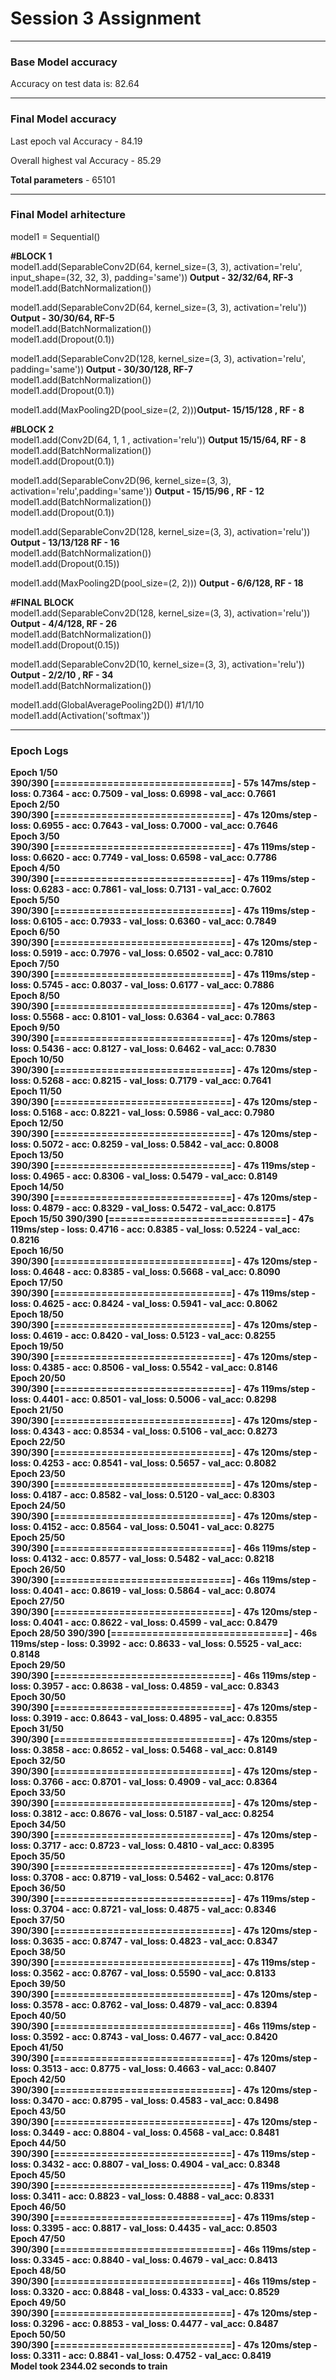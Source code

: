 <h1> Session 3 Assignment </h1><hr>
<h3> Base Model accuracy </h3> 
<p> Accuracy on test data is: 82.64 </p>
<hr>
<h3> Final Model accuracy </h3> 
<p> Last epoch val Accuracy - 84.19 </p>
<p> Overall highest val Accuracy - 85.29 </p>
<P><b> Total parameters</b> - 65101 </P>
<hr>
<h3> Final Model arhitecture </h3>
<p>
model1 = Sequential()<br>

<b> #BLOCK 1 </b><br>
model1.add(SeparableConv2D(64, kernel_size=(3, 3), activation='relu', input_shape=(32, 32, 3), padding='same'))<B>  Output - 32/32/64, RF-3 </B><br>
model1.add(BatchNormalization())<br>

model1.add(SeparableConv2D(64, kernel_size=(3, 3), activation='relu')) <b>Output - 30/30/64, RF-5</B><br>
model1.add(BatchNormalization())<br>
model1.add(Dropout(0.1))<br>

model1.add(SeparableConv2D(128, kernel_size=(3, 3), activation='relu', padding='same'))<B> Output - 30/30/128, RF-7</b><br>
model1.add(BatchNormalization())<br>
model1.add(Dropout(0.1))<br>

model1.add(MaxPooling2D(pool_size=(2, 2)))<B>Output- 15/15/128 , RF - 8</B><br> 

<b>#BLOCK 2</b><br>
model1.add(Conv2D(64, 1, 1 , activation='relu')) <B> Output 15/15/64, RF - 8</B><br>
model1.add(BatchNormalization())<br>
model1.add(Dropout(0.1))<br>

model1.add(SeparableConv2D(96, kernel_size=(3, 3), activation='relu',padding='same')) <B>Output - 15/15/96 , RF - 12</B><br>
model1.add(BatchNormalization())<br>
model1.add(Dropout(0.1))<br>

model1.add(SeparableConv2D(128, kernel_size=(3, 3), activation='relu')) <B>Output - 13/13/128 RF - 16</B><br>
model1.add(BatchNormalization())<br>
model1.add(Dropout(0.15))<br>

model1.add(MaxPooling2D(pool_size=(2, 2))) <B>Output - 6/6/128, RF - 18</b><br>

<b>#FINAL BLOCK</b><br>
model1.add(SeparableConv2D(128, kernel_size=(3, 3), activation='relu')) <b> Output - 4/4/128, RF - 26</B><br>
model1.add(BatchNormalization())<br>
model1.add(Dropout(0.15))<br>

model1.add(SeparableConv2D(10, kernel_size=(3, 3), activation='relu')) <B> Output - 2/2/10 , RF - 34 </B><br>
model1.add(BatchNormalization())<br>

model1.add(GlobalAveragePooling2D()) #1/1/10<br>
model1.add(Activation('softmax'))<br>
</p>
<hr>

<h3> Epoch Logs </h3>
<p><b>
 Epoch 1/50<br>
390/390 [==============================] - 57s 147ms/step - loss: 0.7364 - acc: 0.7509 - val_loss: 0.6998 - val_acc: 0.7661<br>
Epoch 2/50<br>
390/390 [==============================] - 47s 120ms/step - loss: 0.6955 - acc: 0.7643 - val_loss: 0.7000 - val_acc: 0.7646<br>
Epoch 3/50<br>
390/390 [==============================] - 47s 119ms/step - loss: 0.6620 - acc: 0.7749 - val_loss: 0.6598 - val_acc: 0.7786<br>
Epoch 4/50<br>
390/390 [==============================] - 47s 119ms/step - loss: 0.6283 - acc: 0.7861 - val_loss: 0.7131 - val_acc: 0.7602<br>
Epoch 5/50<br>
390/390 [==============================] - 47s 119ms/step - loss: 0.6105 - acc: 0.7933 - val_loss: 0.6360 - val_acc: 0.7849<br>
Epoch 6/50<br>
390/390 [==============================] - 47s 120ms/step - loss: 0.5919 - acc: 0.7976 - val_loss: 0.6502 - val_acc: 0.7810<br>
Epoch 7/50<br>
390/390 [==============================] - 47s 119ms/step - loss: 0.5745 - acc: 0.8037 - val_loss: 0.6177 - val_acc: 0.7886<br>
Epoch 8/50<br>
390/390 [==============================] - 47s 120ms/step - loss: 0.5568 - acc: 0.8101 - val_loss: 0.6364 - val_acc: 0.7863<br>
Epoch 9/50<br>
390/390 [==============================] - 47s 120ms/step - loss: 0.5436 - acc: 0.8127 - val_loss: 0.6462 - val_acc: 0.7830<br>
Epoch 10/50<br>
390/390 [==============================] - 47s 120ms/step - loss: 0.5268 - acc: 0.8215 - val_loss: 0.7179 - val_acc: 0.7641<br>
Epoch 11/50<br>
390/390 [==============================] - 47s 120ms/step - loss: 0.5168 - acc: 0.8221 - val_loss: 0.5986 - val_acc: 0.7980<br>
Epoch 12/50<br>
390/390 [==============================] - 47s 120ms/step - loss: 0.5072 - acc: 0.8259 - val_loss: 0.5842 - val_acc: 0.8008<br>
Epoch 13/50<br>
390/390 [==============================] - 47s 119ms/step - loss: 0.4965 - acc: 0.8306 - val_loss: 0.5479 - val_acc: 0.8149<br>
Epoch 14/50<br>
390/390 [==============================] - 47s 120ms/step - loss: 0.4879 - acc: 0.8329 - val_loss: 0.5472 - val_acc: 0.8175<br>
Epoch 15/50
390/390 [==============================] - 47s 119ms/step - loss: 0.4716 - acc: 0.8385 - val_loss: 0.5224 - val_acc: 0.8216<br>
Epoch 16/50<br>
390/390 [==============================] - 47s 120ms/step - loss: 0.4648 - acc: 0.8385 - val_loss: 0.5668 - val_acc: 0.8090<br>
Epoch 17/50<br>
390/390 [==============================] - 47s 119ms/step - loss: 0.4625 - acc: 0.8424 - val_loss: 0.5941 - val_acc: 0.8062<br>
Epoch 18/50<br>
390/390 [==============================] - 47s 120ms/step - loss: 0.4619 - acc: 0.8420 - val_loss: 0.5123 - val_acc: 0.8255<br>
Epoch 19/50<br>
390/390 [==============================] - 47s 120ms/step - loss: 0.4385 - acc: 0.8506 - val_loss: 0.5542 - val_acc: 0.8146<br>
Epoch 20/50<br>
390/390 [==============================] - 47s 119ms/step - loss: 0.4401 - acc: 0.8501 - val_loss: 0.5006 - val_acc: 0.8298<br>
Epoch 21/50<br>
390/390 [==============================] - 47s 120ms/step - loss: 0.4343 - acc: 0.8534 - val_loss: 0.5106 - val_acc: 0.8273<br>
Epoch 22/50<br>
390/390 [==============================] - 47s 120ms/step - loss: 0.4253 - acc: 0.8541 - val_loss: 0.5657 - val_acc: 0.8082<br>
Epoch 23/50<br>
390/390 [==============================] - 47s 120ms/step - loss: 0.4187 - acc: 0.8582 - val_loss: 0.5120 - val_acc: 0.8303<br>
Epoch 24/50<br>
390/390 [==============================] - 47s 120ms/step - loss: 0.4152 - acc: 0.8564 - val_loss: 0.5041 - val_acc: 0.8275<br>
Epoch 25/50<br>
390/390 [==============================] - 46s 119ms/step - loss: 0.4132 - acc: 0.8577 - val_loss: 0.5482 - val_acc: 0.8218<br>
Epoch 26/50<br>
390/390 [==============================] - 46s 119ms/step - loss: 0.4041 - acc: 0.8619 - val_loss: 0.5864 - val_acc: 0.8074<br>
Epoch 27/50<br>
390/390 [==============================] - 47s 120ms/step - loss: 0.4041 - acc: 0.8622 - val_loss: 0.4599 - val_acc: 0.8479<br>
Epoch 28/50
390/390 [==============================] - 46s 119ms/step - loss: 0.3992 - acc: 0.8633 - val_loss: 0.5525 - val_acc: 0.8148<br>
Epoch 29/50<br>
390/390 [==============================] - 46s 119ms/step - loss: 0.3957 - acc: 0.8638 - val_loss: 0.4859 - val_acc: 0.8343<br>
Epoch 30/50<br>
390/390 [==============================] - 47s 120ms/step - loss: 0.3919 - acc: 0.8643 - val_loss: 0.4895 - val_acc: 0.8355<br>
Epoch 31/50<br>
390/390 [==============================] - 47s 120ms/step - loss: 0.3858 - acc: 0.8652 - val_loss: 0.5468 - val_acc: 0.8149<br>
Epoch 32/50<br>
390/390 [==============================] - 47s 120ms/step - loss: 0.3766 - acc: 0.8701 - val_loss: 0.4909 - val_acc: 0.8364<br>
Epoch 33/50<br>
390/390 [==============================] - 47s 120ms/step - loss: 0.3812 - acc: 0.8676 - val_loss: 0.5187 - val_acc: 0.8254<br>
Epoch 34/50<br>
390/390 [==============================] - 47s 120ms/step - loss: 0.3717 - acc: 0.8723 - val_loss: 0.4810 - val_acc: 0.8395<br>
Epoch 35/50<br>
390/390 [==============================] - 47s 120ms/step - loss: 0.3708 - acc: 0.8719 - val_loss: 0.5462 - val_acc: 0.8176<br>
Epoch 36/50<br>
390/390 [==============================] - 47s 119ms/step - loss: 0.3704 - acc: 0.8721 - val_loss: 0.4875 - val_acc: 0.8346<br>
Epoch 37/50<br>
390/390 [==============================] - 47s 120ms/step - loss: 0.3635 - acc: 0.8747 - val_loss: 0.4823 - val_acc: 0.8347<br>
Epoch 38/50<br>
390/390 [==============================] - 47s 119ms/step - loss: 0.3562 - acc: 0.8767 - val_loss: 0.5590 - val_acc: 0.8133<br>
Epoch 39/50<br>
390/390 [==============================] - 47s 120ms/step - loss: 0.3578 - acc: 0.8762 - val_loss: 0.4879 - val_acc: 0.8394<br>
Epoch 40/50<br>
390/390 [==============================] - 46s 119ms/step - loss: 0.3592 - acc: 0.8743 - val_loss: 0.4677 - val_acc: 0.8420<br>
Epoch 41/50<br>
390/390 [==============================] - 47s 120ms/step - loss: 0.3513 - acc: 0.8775 - val_loss: 0.4663 - val_acc: 0.8407<br>
Epoch 42/50<br>
390/390 [==============================] - 47s 120ms/step - loss: 0.3470 - acc: 0.8795 - val_loss: 0.4583 - val_acc: 0.8498<br>
Epoch 43/50<br>
390/390 [==============================] - 47s 120ms/step - loss: 0.3449 - acc: 0.8804 - val_loss: 0.4568 - val_acc: 0.8481<br>
Epoch 44/50<br>
390/390 [==============================] - 47s 119ms/step - loss: 0.3432 - acc: 0.8807 - val_loss: 0.4904 - val_acc: 0.8348<br>
Epoch 45/50<br>
390/390 [==============================] - 47s 119ms/step - loss: 0.3411 - acc: 0.8823 - val_loss: 0.4888 - val_acc: 0.8331<br>
Epoch 46/50<br>
390/390 [==============================] - 47s 119ms/step - loss: 0.3395 - acc: 0.8817 - val_loss: 0.4435 - val_acc: 0.8503<br>
Epoch 47/50<br>
390/390 [==============================] - 46s 119ms/step - loss: 0.3345 - acc: 0.8840 - val_loss: 0.4679 - val_acc: 0.8413<br>
Epoch 48/50<br>
390/390 [==============================] - 46s 119ms/step - loss: 0.3320 - acc: 0.8848 - val_loss: 0.4333 - val_acc: 0.8529<br>
Epoch 49/50<br>
390/390 [==============================] - 47s 120ms/step - loss: 0.3296 - acc: 0.8853 - val_loss: 0.4477 - val_acc: 0.8487<br>
Epoch 50/50<br>
390/390 [==============================] - 47s 120ms/step - loss: 0.3311 - acc: 0.8841 - val_loss: 0.4752 - val_acc: 0.8419<br>
Model took 2344.02 seconds to train
</b></p>
